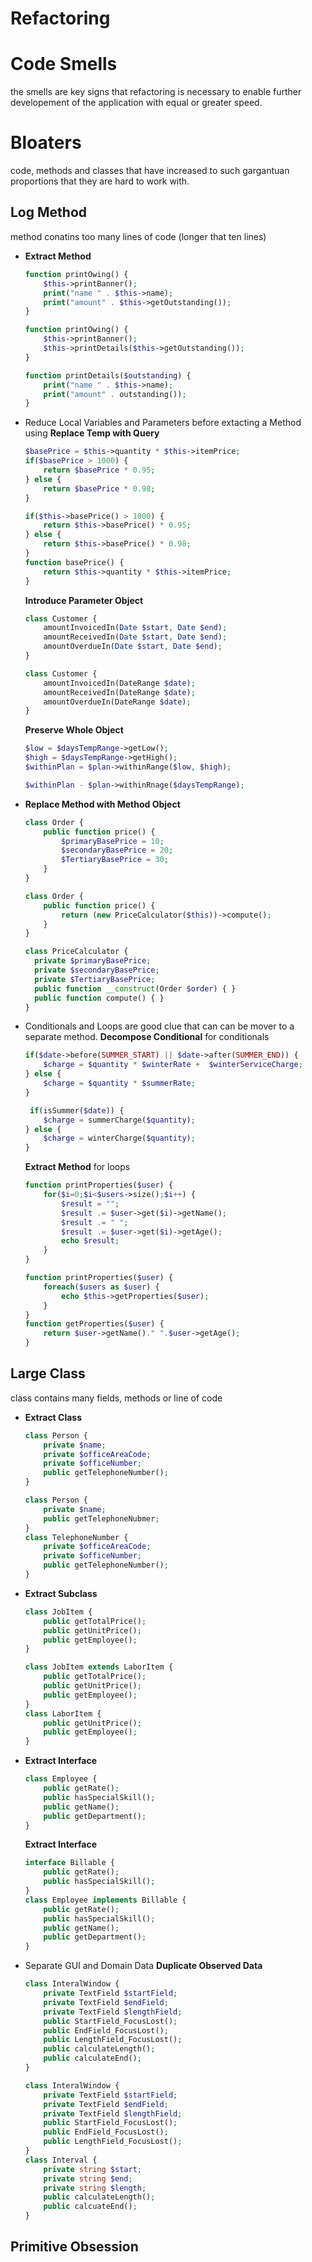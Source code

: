 # Refactoring
# Code Smells
the smells are key signs that refactoring is necessary to enable further developement of the application with equal or greater speed.

# Bloaters
code, methods and classes that have increased to such gargantuan proportions that they are hard to work with.
## Log Method
method conatins too many lines of code (longer that ten lines)
- **Extract Method**
  ```PHP
  function printOwing() {
      $this->printBanner();
      print("name " . $this->name);
      print("amount" . $this->getOutstanding());
  }
  ```
  ```PHP
  function printOwing() {
      $this->printBanner();
      $this->printDetails($this->getOutstanding());
  }

  function printDetails($outstanding) {
      print("name " . $this->name);
      print("amount" . outstanding());
  }
  ```
- Reduce Local Variables and Parameters before extacting a Method using **Replace Temp with Query**
  ```PHP
  $basePrice = $this->quantity * $this->itemPrice;
  if($basePrice > 1000) {
      return $basePrice * 0.95;
  } else {
      return $basePrice * 0.98;
  }
  ```
  ```PHP
  if($this->basePrice() > 1000) {
      return $this->basePrice() * 0.95;
  } else {
      return $this->basePrice() * 0.98;
  }
  function basePrice() {
      return $this->quantity * $this->itemPrice;
  }
  ```
  **Introduce Parameter Object**
  ```PHP
  class Customer {
      amountInvoicedIn(Date $start, Date $end);
      amountReceivedIn(Date $start, Date $end);
      amountOverdueIn(Date $start, Date $end);
  }
  ```
  ```PHP
  class Customer {
      amountInvoicedIn(DateRange $date);
      amountReceivedIn(DateRange $date);
      amountOverdueIn(DateRange $date);
  }
  ```
  **Preserve Whole Object**
  ```PHP
  $low = $daysTempRange->getLow();
  $high = $daysTempRange->getHigh();
  $withinPlan = $plan->withinRange($low, $high);
  ```
  ```PHP
  $withinPlan - $plan->withinRnage($daysTempRange);
  ```
- **Replace Method with Method Object**
  ```PHP
  class Order {
      public function price() {
          $primaryBasePrice = 10;
          $secondaryBasePrice = 20;
          $TertiaryBasePrice = 30;
      }
  }
  ```
  ```PHP
  class Order {
      public function price() {
          return (new PriceCalculator($this))->compute();
      }
  }

  class PriceCalculator {
    private $primaryBasePrice;
    private $secondaryBasePrice;
    private $TertiaryBasePrice;
    public function __construct(Order $order) { }
    public function compute() { }
  }
  ```
- Conditionals and Loops are good clue that can can be mover to a separate method. **Decompose Conditional** for conditionals 
  ```PHP
  if($date->before(SUMMER_START) || $date->after(SUMMER_END)) {
      $charge = $quantity * $winterRate +  $winterServiceCharge;
  } else {
      $charge = $quantity * $summerRate;
  }
  ```
  ```PHP
   if(isSummer($date)) {
      $charge = summerCharge($quantity);
  } else {
      $charge = winterCharge($quantity);
  }
  ```
  **Extract Method** for loops
  ```PHP
  function printProperties($user) {
      for($i=0;$i<$users->size();$i++) {
          $result = "";
          $result .= $user->get($i)->getName();
          $result .= " ";
          $result .= $user->get($i)->getAge();
          echo $result;
      }
  }
  ```
  ```PHP
  function printProperties($user) {
      foreach($users as $user) {
          echo $this->getProperties($user);
      }
  }
  function getProperties($user) {
      return $user->getName()." ".$user->getAge();
  }
  ```




## Large Class
class contains many fields, methods or line of code
- **Extract Class** 
  ```PHP
  class Person {
      private $name;
      private $officeAreaCode;
      private $officeNumber;
      public getTelephoneNumber();
  }
  ```
  ```PHP
  class Person {
      private $name;
      public getTelephoneNubmer;
  }
  class TelephoneNumber {
      private $officeAreaCode;
      private $officeNumber;
      public getTelephoneNumber();
  }
  ```
- **Extract Subclass** 
  ```PHP
  class JobItem {
      public getTotalPrice();
      public getUnitPrice();
      public getEmployee();
  }
  ```
  ```PHP
  class JobItem extends LaborItem {
      public getTotalPrice();
      public getUnitPrice();
      public getEmployee();
  }
  class LaborItem {
      public getUnitPrice();
      public getEmployee();
  }
  ```
- **Extract Interface**
  ```PHP
  class Employee {
      public getRate();
      public hasSpecialSkill();
      public getName();
      public getDepartment();
  }
  ```
  **Extract Interface**
  ```PHP
  interface Billable {
      public getRate();
      public hasSpecialSkill();
  }
  class Employee implements Billable {
      public getRate();
      public hasSpecialSkill();
      public getName();
      public getDepartment();
  }
  ```
- Separate GUI and Domain Data **Duplicate Observed Data**
  ```PHP
  class InteralWindow {
      private TextField $startField;
      private TextField $endField;
      private TextField $lengthField;
      public StartField_FocusLost();
      public EndField_FocusLost();
      public LengthField_FocusLost();
      public calculateLength();
      public calculateEnd();
  }
  ```
  ```PHP
  class InteralWindow {
      private TextField $startField;
      private TextField $endField;
      private TextField $lengthField;
      public StartField_FocusLost();
      public EndField_FocusLost();
      public LengthField_FocusLost();
  }
  class Interval {
      private string $start;
      private string $end;
      private string $length;
      public calculateLength();
      public calcuateEnd();
  }
  ```

## Primitive Obsession
